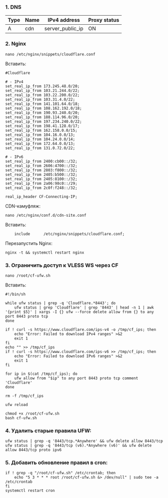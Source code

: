 ### 1. DNS

| Type  | Name          | IPv4 address      | Proxy status |
| ----- | ------------- | ----------------- | ------------ |
| A     | cdn           | server_public_ip  | ON           |

### 2. Nginx

```
nano /etc/nginx/snippets/cloudflare.conf
```

Вставить:

```
#Cloudflare  
  
# - IPv4  
set_real_ip_from 173.245.48.0/20;  
set_real_ip_from 103.21.244.0/22;  
set_real_ip_from 103.22.200.0/22;  
set_real_ip_from 103.31.4.0/22;  
set_real_ip_from 141.101.64.0/18;  
set_real_ip_from 108.162.192.0/18;  
set_real_ip_from 190.93.240.0/20;  
set_real_ip_from 188.114.96.0/20;  
set_real_ip_from 197.234.240.0/22;  
set_real_ip_from 198.41.128.0/17;  
set_real_ip_from 162.158.0.0/15;  
set_real_ip_from 104.16.0.0/13;  
set_real_ip_from 104.24.0.0/14;  
set_real_ip_from 172.64.0.0/13;  
set_real_ip_from 131.0.72.0/22;  
  
# - IPv6  
set_real_ip_from 2400:cb00::/32;  
set_real_ip_from 2606:4700::/32;  
set_real_ip_from 2803:f800::/32;  
set_real_ip_from 2405:b500::/32;  
set_real_ip_from 2405:8100::/32;  
set_real_ip_from 2a06:98c0::/29;  
set_real_ip_from 2c0f:f248::/32;  
  
real_ip_header CF-Connecting-IP;
```

CDN-камуфляж:

```
nano /etc/nginx/conf.d/cdn-site.conf
```

Вставить:

```
    include      /etc/nginx/snippets/cloudflare.conf;
```

Перезапустить Nginx:

```
nginx -t && systemctl restart nginx
```

### 3. Ограничить доступ к VLESS WS через CF

```
nano /root/cf-ufw.sh
```

Вставить:

```
#!/bin/sh

while ufw status | grep -q 'Cloudflare.*8443'; do
    ufw status | grep 'Cloudflare' | grep '8443' | head -n 1 | awk '{print $5}' | xargs -I {} ufw --force delete allow from {} to any port 8443 proto tcp
done

if ! curl -s https://www.cloudflare.com/ips-v4 -o /tmp/cf_ips; then
    echo "Error: Failed to download IPv4 ranges" >&2
    exit 1
fi
echo "" >> /tmp/cf_ips
if ! curl -s https://www.cloudflare.com/ips-v6 >> /tmp/cf_ips; then
    echo "Error: Failed to download IPv6 ranges" >&2
    exit 1
fi

for ip in $(cat /tmp/cf_ips); do
    ufw allow from "$ip" to any port 8443 proto tcp comment 'Cloudflare'
done

rm -f /tmp/cf_ips

ufw reload
```

```
chmod +x /root/cf-ufw.sh
bash cf-ufw.sh
```

### 4. Удалить старые правила UFW:

```
ufw status | grep -q '8443/tcp.*Anywhere' && ufw delete allow 8443/tcp
ufw status | grep -q '8443/tcp (v6).*Anywhere (v6)' && ufw delete allow 8443/tcp proto ipv6
```

### 5. Добавить обновление правил в cron:

```
if ! grep -q "/root/cf-ufw.sh" /etc/crontab; then
    echo "5 3 * * * root /root/cf-ufw.sh &> /dev/null" | sudo tee -a /etc/crontab
fi
systemctl restart cron
```
